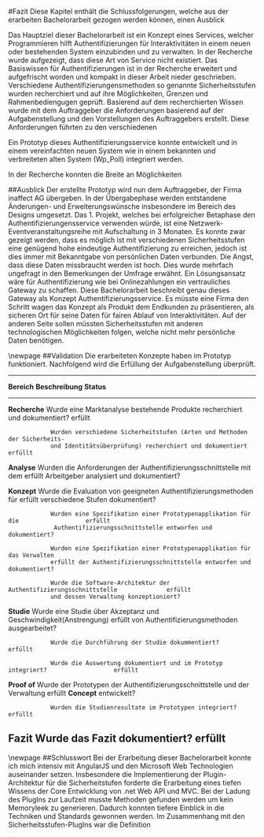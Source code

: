 #Fazit
Diese Kapitel enthält die Schlussfolgerungen, welche aus der erarbeiten Bachelorarbeit gezogen werden können, einen Ausblick


Das Hauptziel dieser Bachelorarbeit ist ein Konzept eines Services, welcher Programmieren hilft Authentifizierungen für Interaktivitäten in einem neuen oder bestehenden System einzubinden und zu verwalten. In der Recherche wurde aufgezeigt, dass diese Art von Service nicht existiert. Das Basiswissen für Authentifizierungen ist in der Recherche erweitert und aufgefrischt worden und kompakt in dieser Arbeit nieder geschrieben. Verschiedene Authentifizierungensmethoden so genannte Sicherheitsstufen wurden recherchiert und auf ihre Möglichkeiten, Grenzen und Rahmenbediengugen geprüft. Basierend auf dem recherchierten Wissen wurde mit dem Auftraggeber die Anforderungen basierend auf der Aufgabenstellung und den Vorstellungen des Auftraggebers erstellt. Diese Anforderungen führten zu den verschiedenen

Ein Prototyp dieses Authentifizierungsservice konnte entwickelt und in einem vereinfachten neuen System wie in einem bekannten und verbreiteten alten System (Wp_Poll) integriert werden. 

In der Recherche konnten die Breite an Möglichkeiten

##Ausblick
Der erstellte Prototyp wird nun dem Auftraggeber, der Firma inaffect AG übergeben. In der Übergabephase werden entstandene Änderungen- und Erweiterungswünsche insbesondere im Bereich des Designs umgesetzt. Das 1. Projekt, welches bei erfolgreicher Betaphase den Authentifizierungensservice verwenden würde, ist eine Netzwerk-Eventveranstaltungsreihe mit Aufschaltung in 3 Monaten.
Es konnte zwar gezeigt werden, dass es möglich ist mit verschiedenen Sicherheitsstufen eine genügend hohe eindeutige Authentifizierung zu erreichen, jedoch ist dies immer mit Bekanntgabe von persönlichen Daten verbunden. Die Angst, dass diese Daten missbraucht werden ist hoch. Dies wurde mehrfach ungefragt in den Bemerkungen der Umfrage erwähnt. Ein Lösungsansatz wäre für Authentifizierung wie bei Onlinezahlungen ein vertrauliches Gateway zu schaffen. Diese Bachelorarbeit beschreibt genau dieses Gateway als Konzept Authentifizierungsservice. Es müsste eine Firma den Schritt wagen das Konzept als Produkt dem Endkunden zu präsentieren, als sicheren Ort für seine Daten für fairen Ablauf von Interaktivitäten. Auf der anderen Seite sollen müssten Sicherheitsstufen mit anderen technologischen Möglichkeiten folgen, welche nicht mehr persönliche Daten benötigen.

\newpage
##Validation
Die erarbeiteten Konzepte haben im Prototyp funktioniert. Nachfolgend wird die Erfüllung der Aufgabenstellung überprüft.

-----------------------------------------------------------------------------------------------------------
__Bereich__		__Beschreibung__																__Status__
-------------	-------------------------------------------------------------------------------	-----------
__Recherche__ 	Wurde eine Marktanalyse bestehende Produkte recherchiert und dokumentiert?		erfüllt

				Wurden verschiedene Sicherheitstufen (Arten und Methoden der Sicherheits- 	
				und Identitätsüberprüfung) recherchiert und dokumentiert						erfüllt

__Analyse__     Wurden die Anforderungen der Authentifizierungsschnittstelle mit dem 			erfüllt
				Arbeitgeber analysiert und dokumentiert? 	

__Konzept__		Wurde die Evaluation von geeigneten Authentifizierungsmethoden für 				erfüllt
				verschiedene Stufen dokumentiert?	
				
				Wurden eine Spezifikation einer Prototypenapplikation für die					erfüllt
				 Authentifizierungsschnittstelle entworfen und dokumentiert?	
				
				Wurden eine Spezifikation einer Prototypenapplikation für das Verwalten		
				erfüllt der Authentifizierungsschnittstelle entworfen und dokumentiert?	

				Wurde die Software-Architektur der Authentifizierungsschnittstelle 				erfüllt
				und dessen Verwaltung konzeptioniert?
				
__Studie__		Wurde eine Studie über Akzeptanz und Geschwindigkeit(Anstrengung)				erfüllt
				von Authentifizierungsmethoden ausgearbeitet?
				
				Wurde die Durchführung der Studie dokummentiert?								erfüllt
				
				Wurde die Auswertung dokumentiert und im Prototyp integriert?					erfüllt
				
__Proof of__	Wurde der Prototypen der Authentifizierungsschnittstelle und der Verwaltung		erfüllt
__Concept__		entwickelt?

				Wurden die Studienresultate im Prototypen integriert?							erfüllt

__Fazit__		Wurde das Fazit dokumentiert?													erfüllt				
-----------------------------------------------------------------------------------------------------------

\newpage
##Schlusswort
Bei der Erarbeitung dieser Bachelorarbeit konnte ich mich intensiv mit AngularJS und den Microsoft Web Technologien auseinander setzen. Insbesondere die Implementierung der Plugin-Architektur für die Sicherheitstufen forderte die Erarbeitung eines tiefen Wissens der Core Entwicklung von .net Web API und MVC. Bei der Ladung des PlugIns zur Laufzeit musste Methoden gefunden werden um kein Memoryleek zu generieren. Dadurch konnten tiefere Einblick in die Techniken und Standards gewonnen werden. Im Zusammenhang mit den Sicherheitsstufen-PlugIns war die Definition 
